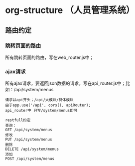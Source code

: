 # org-structure （人员管理系统）

## 路由约定
### 跳转页面的路由
所有跳转页面的路由，写在web_router.js中；

### ajax请求
所有ajax请求，要返回json数据的请求，写在api_router.js中；比如：/api/system/menus

```
请求以api开头；/api/大模块/具体模块
由于app.use('/api', cors(), apiRouter);
api_router中 只写/system/menus即可

restfull约定
查询：
GET /api/system/menus
修改
PUT /api/system/menus
删除
DELETE /api/system/menus
添加
POST /api/system/menus
```

